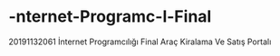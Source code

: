 # -nternet-Programc-l-Final
20191132061 İnternet Programcılığı Final Araç Kiralama Ve Satış Portalı
